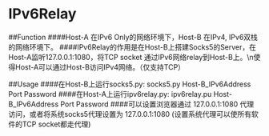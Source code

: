 # IPv6Relay

##Function
####Host-A 在IPv6 Only的网络环境下，Host-B 在IPv4, IPv6双栈的网络环境下。
####IPv6Relay的作用是在Host-B上搭建Socks5的Server，在Host-A监听127.0.0.1:1080，将TCP socket 通过IPv6网络relay到Host-B上。\n使得Host-A可以通过Host-B访问IPv4网络。（仅支持TCP）

##Usage
####在Host-B上运行socks5.py: socks5.py Host-B_IPv6Address Port Password
####在Host-A上运行ipv6relay.py: ipv6relay.pu Host-B_IPv6Address Port Password
####可以设置浏览器通过 127.0.0.1:1080 代理访问，或者将系统socks5代理设置为 127.0.0.1:1080 (设置系统代理可以使所有软件的TCP socket都走代理)
